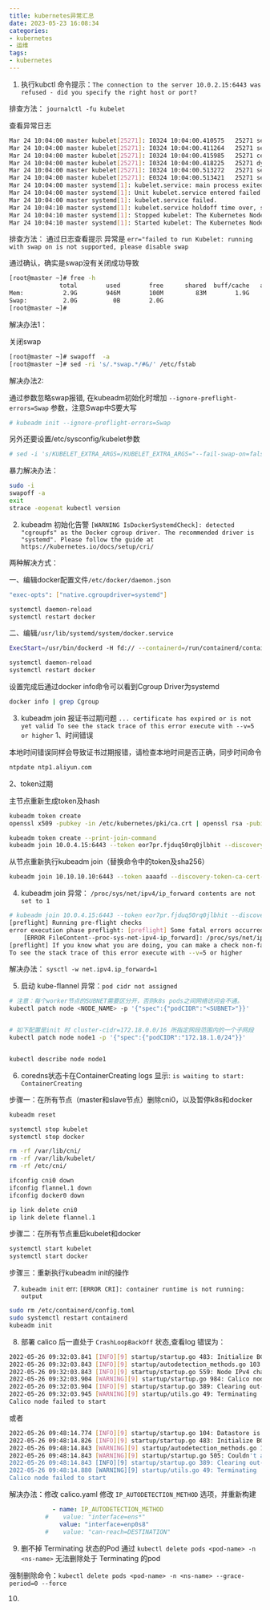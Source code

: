 ```yaml
---
title: kubernetes异常汇总
date: 2023-05-23 16:08:34
categories:
- kubernetes
- 运维
tags:
- kubernetes
---
```


1. 执行kubctl 命令提示：`The connection to the server 10.0.2.15:6443 was refused - did you specify the right host or port?`

排查方法：
`journalctl -fu kubelet`

查看异常日志
```bash
Mar 24 10:04:00 master kubelet[25271]: I0324 10:04:00.410575   25271 server.go:446] "Kubelet version" kubeletVersion="v1.23.5"
Mar 24 10:04:00 master kubelet[25271]: I0324 10:04:00.411264   25271 server.go:874] "Client rotation is on, will bootstrap in background"
Mar 24 10:04:00 master kubelet[25271]: I0324 10:04:00.415985   25271 certificate_store.go:130] Loading cert/key pair from "/var/lib/kubelet/pki/kubelet-client-current.pem".
Mar 24 10:04:00 master kubelet[25271]: I0324 10:04:00.418225   25271 dynamic_cafile_content.go:156] "Starting controller" name="client-ca-bundle::/etc/kubernetes/pki/ca.crt"
Mar 24 10:04:00 master kubelet[25271]: I0324 10:04:00.513272   25271 server.go:693] "--cgroups-per-qos enabled, but --cgroup-root was not specified.  defaulting to /"
Mar 24 10:04:00 master kubelet[25271]: E0324 10:04:00.513421   25271 server.go:302] "Failed to run kubelet" err="failed to run Kubelet: running with swap on is not supported, please disable swap! or set --fail-swap-on flag to false. /proc/swaps contained: [Filename\t\t\t\tType\t\tSize\tUsed\tPriority /dev/dm-1                               partition\t2097148\t0\t-2]"
Mar 24 10:04:00 master systemd[1]: kubelet.service: main process exited, code=exited, status=1/FAILURE
Mar 24 10:04:00 master systemd[1]: Unit kubelet.service entered failed state.
Mar 24 10:04:00 master systemd[1]: kubelet.service failed.
Mar 24 10:04:10 master systemd[1]: kubelet.service holdoff time over, scheduling restart.
Mar 24 10:04:10 master systemd[1]: Stopped kubelet: The Kubernetes Node Agent.
Mar 24 10:04:10 master systemd[1]: Started kubelet: The Kubernetes Node Agent.
```

排查方法：
通过日志查看提示 异常是 `err="failed to run Kubelet: running with swap on is not supported, please disable swap`

通过确认，确实是swap没有关闭成功导致

```bash
[root@master ~]# free -h
              total        used        free      shared  buff/cache   available
Mem:           2.9G        946M        100M         83M        1.9G        1.7G
Swap:          2.0G          0B        2.0G
[root@master ~]# 
```
解决办法1：

关闭swap
```bash
[root@master ~]# swapoff  -a
[root@master ~]# sed -ri 's/.*swap.*/#&/' /etc/fstab
```

解决办法2:

通过参数忽略swap报错, 在kubeadm初始化时增加 `--ignore-preflight-errors=Swap` 参数，注意Swap中S要大写

```bash
# kubeadm init --ignore-preflight-errors=Swap
```

另外还要设置/etc/sysconfig/kubelet参数
```bash
# sed -i 's/KUBELET_EXTRA_ARGS=/KUBELET_EXTRA_ARGS="--fail-swap-on=false"/' /etc/sysconfig/kubelet
```

暴力解决办法：

```bash
sudo -i
swapoff -a
exit
strace -eopenat kubectl version
```


2. kubeadm 初始化告警 `[WARNING IsDockerSystemdCheck]: detected "cgroupfs" as the Docker cgroup driver. The recommended driver is "systemd". Please follow the guide at https://kubernetes.io/docs/setup/cri/`

两种解决方式：

一、编辑docker配置文件`/etc/docker/daemon.json`
```bash
"exec-opts": ["native.cgroupdriver=systemd"]
```

```bash
systemctl daemon-reload
systemctl restart docker
```
二、编辑`/usr/lib/systemd/system/docker.service`
```bash
ExecStart=/usr/bin/dockerd -H fd:// --containerd=/run/containerd/containerd.sock --exec-opt native.cgroupdriver=systemd
```

```bash
systemctl daemon-reload
systemctl restart docker
```

设置完成后通过docker info命令可以看到Cgroup Driver为systemd
```bash
docker info | grep Cgroup
```

3. kubeadm join 报证书过期问题 `... certificate has expired or is not yet valid To see the stack trace of this error execute with --v=5 or higher`
1、时间错误

本地时间错误同样会导致证书过期报错，请检查本地时间是否正确，同步时间命令

```bash
ntpdate ntp1.aliyun.com
```

2、token过期

主节点重新生成token及hash

```bash
kubeadm token create
openssl x509 -pubkey -in /etc/kubernetes/pki/ca.crt | openssl rsa -pubin -outform der 2>/dev/null | openssl dgst -sha256 -hex | sed 's/^.* //'
```

```bash
kubeadm token create --print-join-command
kubeadm join 10.0.4.15:6443 --token eor7pr.fjduq50rq0jlbhit --discovery-token-ca-cert-hash sha256:95bba3d6fa9690dc7035dde37847b90c9ea17402eafd0e7937cf276fc17814ce
```

从节点重新执行kubeadm join（替换命令中的token及sha256）
```bash
kubeadm join 10.10.10.10:6443 --token aaaafd --discovery-token-ca-cert-hash sha256:1232asd
```

4. kubeadm join 异常： `/proc/sys/net/ipv4/ip_forward contents are not set to 1`
```bash
# kubeadm join 10.0.4.15:6443 --token eor7pr.fjduq50rq0jlbhit --discovery-token-ca-cert-hash sha256:95bba3d6fa9690dc7035dde37847b90c9ea17402eafd0e7937cf276fc17814ce --ignore-preflight-errors=...
[preflight] Running pre-flight checks
error execution phase preflight: [preflight] Some fatal errors occurred:
	[ERROR FileContent--proc-sys-net-ipv4-ip_forward]: /proc/sys/net/ipv4/ip_forward contents are not set to 1
[preflight] If you know what you are doing, you can make a check non-fatal with `--ignore-preflight-errors=...`
To see the stack trace of this error execute with --v=5 or higher
```
解决办法：
`sysctl -w net.ipv4.ip_forward=1`



5. 启动 kube-flannel 异常：`pod cidr not assigned`
```bash
# 注意：每个worker节点的SUBNET需要区分开，否则k8s pods之间网络访问会不通。
kubectl patch node <NODE_NAME> -p '{"spec":{"podCIDR":"<SUBNET>"}}'


# 如下配置是init 时 cluster-cidr=172.18.0.0/16 所指定网段范围内的一个子网段
kubectl patch node node1 -p '{"spec":{"podCIDR":"172.18.1.0/24"}}'


kubectl describe node node1
````

6. coredns状态卡在ContainerCreating logs 显示: `is waiting to start: ContainerCreating`

步骤一：在所有节点（master和slave节点）删除cni0，以及暂停k8s和docker
```bash
kubeadm reset

systemctl stop kubelet
systemctl stop docker

rm -rf /var/lib/cni/
rm -rf /var/lib/kubelet/
rm -rf /etc/cni/

ifconfig cni0 down
ifconfig flannel.1 down
ifconfig docker0 down

ip link delete cni0
ip link delete flannel.1
```
 
步骤二：在所有节点重启kubelet和docker
```bash
systemctl start kubelet
systemctl start docker
```
 
步骤三：重新执行kubeadm init的操作

7. `kubeadm init` err: `[ERROR CRI]: container runtime is not running: output`
```bash
sudo rm /etc/containerd/config.toml
sudo systemctl restart containerd
kubeadm init
```
8. 部署 calico 后一直处于 `CrashLoopBackOff` 状态,查看log 错误为：
```bash
2022-05-26 09:32:03.841 [INFO][9] startup/startup.go 483: Initialize BGP data
2022-05-26 09:32:03.843 [INFO][9] startup/autodetection_methods.go 103: Using autodetected IPv4 address on interface enp0s9: 10.0.4.15/24
2022-05-26 09:32:03.843 [INFO][9] startup/startup.go 559: Node IPv4 changed, will check for conflicts
2022-05-26 09:32:03.904 [WARNING][9] startup/startup.go 984: Calico node 'master' is already using the IPv4 address 10.0.4.15.
2022-05-26 09:32:03.904 [INFO][9] startup/startup.go 389: Clearing out-of-date IPv4 address from this node IP="10.0.4.15/24"
2022-05-26 09:32:03.945 [WARNING][9] startup/utils.go 49: Terminating
Calico node failed to start
```

或者

```bash
2022-05-26 09:48:14.774 [INFO][9] startup/startup.go 104: Datastore is ready
2022-05-26 09:48:14.826 [INFO][9] startup/startup.go 483: Initialize BGP data
2022-05-26 09:48:14.843 [WARNING][9] startup/autodetection_methods.go 140: Unable to auto-detect IPv4 address by connecting to DESTINATION: dial udp4: lookup DESTINATION on 192.168.124.1:53: no such host
2022-05-26 09:48:14.843 [WARNING][9] startup/startup.go 505: Couldn't autodetect an IPv4 address. If auto-detecting, choose a different autodetection method. Otherwise provide an explicit address.
2022-05-26 09:48:14.843 [INFO][9] startup/startup.go 389: Clearing out-of-date IPv4 address from this node IP=""
2022-05-26 09:48:14.880 [WARNING][9] startup/utils.go 49: Terminating
Calico node failed to start
```

解决办法：修改 calico.yaml 修改 `IP_AUTODETECTION_METHOD` 选项，并重新构建
```yaml
            - name: IP_AUTODETECTION_METHOD
          #    value: "interface=ens*"
              value: "interface=enp0s8"
          #    value: "can-reach=DESTINATION"
```

9. 删不掉 Terminating 状态的Pod
通过 `kubectl delete pods <pod-name> -n <ns-name>` 无法删除处于 Terminating 的pod

强制删除命令：`kubectl delete pods <pod-name> -n <ns-name> --grace-period=0 --force`

10. 












